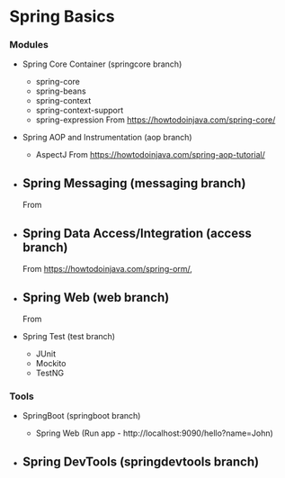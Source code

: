 # Spring Basics

### Modules

- Spring Core Container (springcore branch)
    - spring-core
    - spring-beans
    - spring-context
    - spring-context-support
    - spring-expression
    From https://howtodoinjava.com/spring-core/
    
- Spring AOP and Instrumentation (aop branch)
    - AspectJ
    From https://howtodoinjava.com/spring-aop-tutorial/
    
- Spring Messaging (messaging branch)
    - 
    From
    
- Spring Data Access/Integration (access branch)
    - 
    From https://howtodoinjava.com/spring-orm/, 
    
- Spring Web (web branch)
    - 
    From 
    
- Spring Test (test branch)
    - JUnit
    - Mockito
    - TestNG

### Tools

- SpringBoot (springboot branch)
    - Spring Web (Run app - http://localhost:9090/hello?name=John)
    
- Spring DevTools (springdevtools branch)
    - 
